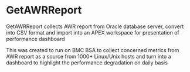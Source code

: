 # GetAWRReport
GetAWRReport collects AWR report from Oracle database server, convert into CSV format and import into an APEX workspace for presentation of performance dashboard

This was created to run on BMC BSA to collect concerned metrics from AWR report as a source from 1000+ Linux/Unix hosts and turn into a dashboard to highlight the performance degradation on daily basis
